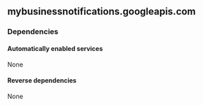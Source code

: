 ## mybusinessnotifications.googleapis.com

### Dependencies

#### Automatically enabled services

None

#### Reverse dependencies

None
